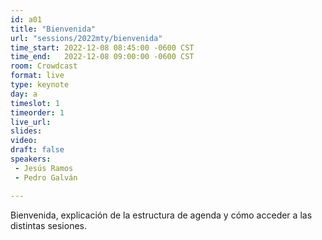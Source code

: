```yaml
---
id: a01
title: "Bienvenida"
url: "sessions/2022mty/bienvenida"
time_start: 2022-12-08 08:45:00 -0600 CST
time_end:   2022-12-08 09:00:00 -0600 CST
room: Crowdcast
format: live
type: keynote
day: a
timeslot: 1
timeorder: 1
live_url: 
slides: 
video: 
draft: false
speakers:
 - Jesús Ramos
 - Pedro Galván

---
```


Bienvenida, explicación de la estructura de agenda y cómo acceder a las distintas sesiones.